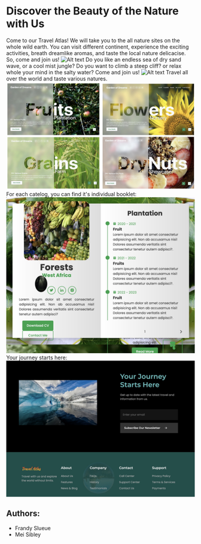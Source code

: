 # Discover the Beauty of the Nature with Us
Come to our Travel Atlas! We will take you to the all nature sites on the whole wild earth. You can visit different continent, experience the exciting activities, breath dreamlike aromas, and taste the local nature delicacise. So, come and join us!
![Alt text](about.jpeg)
Do you like an endless sea of dry sand wave, or a cool mist jungle? Do you want to climb a steep cliff? or relax whole your mind in the salty water? Come and join us!
![Alt text](destinations.jpeg)
Travel all over the world and taste various natures.
![Alt text](B445F7C6-AB8C-40C2-8125-D51850439044_1_201_a-1.jpeg)
For each catelog, you can find it's individual booklet:
![Alt text](booklet1.jpeg)
Your journey starts here:
![Alt text](<journey starts.jpeg>)
## Authors:
- Frandy Slueue
- Mei Sibley
